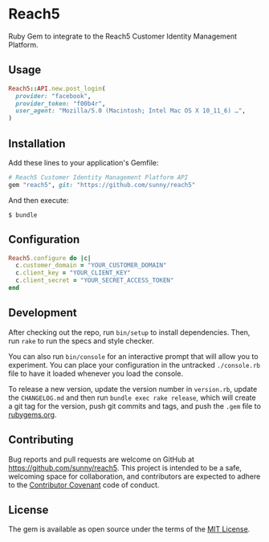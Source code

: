 # Reach5

Ruby Gem to integrate to the Reach5 Customer Identity Management Platform.


## Usage

```rb
Reach5::API.new.post_login(
  provider: "facebook",
  provider_token: "f00b4r",
  user_agent: "Mozilla/5.0 (Macintosh; Intel Mac OS X 10_11_6) …",
)
```

## Installation

Add these lines to your application's Gemfile:

```rb
# Reach5 Customer Identity Management Platform API
gem "reach5", git: "https://github.com/sunny/reach5"
```

And then execute:

    $ bundle


## Configuration

```rb
Reach5.configure do |c|
  c.customer_domain = "YOUR_CUSTOMER_DOMAIN"
  c.client_key = "YOUR_CLIENT_KEY"
  c.client_secret = "YOUR_SECRET_ACCESS_TOKEN"
end
```


## Development

After checking out the repo, run `bin/setup` to install dependencies.
Then, run `rake` to run the specs and style checker.

You can also run `bin/console` for an interactive prompt that will allow you
to experiment. You can place your configuration in the untracked `./console.rb`
file to have it loaded whenever you load the console.

To release a new version, update the version number in `version.rb`, update the
`CHANGELOG.md` and then run `bundle exec rake release`, which will create a git
tag for the version, push git commits and tags, and push the `.gem` file
to [rubygems.org](https://rubygems.org).


## Contributing

Bug reports and pull requests are welcome on GitHub at
https://github.com/sunny/reach5. This project is intended to be a safe,
welcoming space for collaboration, and contributors are expected to adhere to
the [Contributor Covenant](http://contributor-covenant.org) code of conduct.


## License

The gem is available as open source under the terms of the
[MIT License](http://opensource.org/licenses/MIT).

